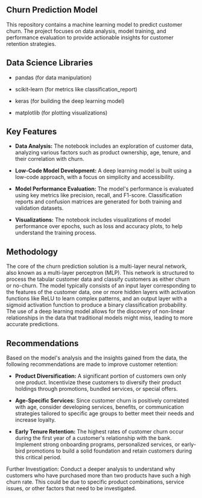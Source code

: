 ## Churn Prediction Model
This repository contains a machine learning model to predict customer churn. The project focuses on data analysis, model training, and performance evaluation to provide actionable insights for customer retention strategies.

## Data Science Libraries

- pandas (for data manipulation)

- scikit-learn (for metrics like classification_report)

- keras (for building the deep learning model)

- matplotlib (for plotting visualizations)

## Key Features
- **Data Analysis:** The notebook includes an exploration of customer data, analyzing various factors such as product ownership, age, tenure, and their correlation with churn.

- **Low-Code Model Development:** A deep learning model is built using a low-code approach, with a focus on simplicity and accessibility.

- **Model Performance Evaluation:** The model's performance is evaluated using key metrics like precision, recall, and F1-score. Classification reports and confusion matrices are generated for both training and validation datasets.

- **Visualizations:** The notebook includes visualizations of model performance over epochs, such as loss and accuracy plots, to help understand the training process.

## Methodology
The core of the churn prediction solution is a multi-layer neural network, also known as a multi-layer perceptron (MLP). This network is structured to process the tabular customer data and classify customers as either churn or no-churn. The model typically consists of an input layer corresponding to the features of the customer data, one or more hidden layers with activation functions like ReLU to learn complex patterns, and an output layer with a sigmoid activation function to produce a binary classification probability. The use of a deep learning model allows for the discovery of non-linear relationships in the data that traditional models might miss, leading to more accurate predictions.

## Recommendations
Based on the model's analysis and the insights gained from the data, the following recommendations are made to improve customer retention:

- **Product Diversification:** A significant portion of customers own only one product. Incentivize these customers to diversify their product holdings through promotions, bundled services, or special offers.

- **Age-Specific Services:** Since customer churn is positively correlated with age, consider developing services, benefits, or communication strategies tailored to specific age groups to better meet their needs and increase loyalty.

- **Early Tenure Retention:** The highest rates of customer churn occur during the first year of a customer's relationship with the bank. Implement strong onboarding programs, personalized services, or early-bird promotions to build a solid foundation and retain customers during this critical period.

Further Investigation: Conduct a deeper analysis to understand why customers who have purchased more than two products have such a high churn rate. This could be due to specific product combinations, service issues, or other factors that need to be investigated.
